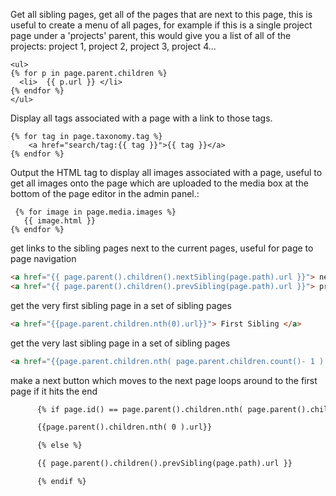 Get all sibling pages, get all of the pages that are next to this page, this is useful to create a menu of all pages, for example if this is a single project page under a 'projects' parent, this would give you a list of all of the projects: project 1, project 2, project 3, project 4...

```twig
<ul>
{% for p in page.parent.children %}
  <li>  {{ p.url }} </li>
{% endfor %}
</ul>
```

Display all tags associated with a page with a link to those tags.
```twig
{% for tag in page.taxonomy.tag %}
    <a href="search/tag:{{ tag }}">{{ tag }}</a>
{% endfor %}
```

Output the HTML tag to display all images associated with a page, useful to get all images onto the page which are uploaded to the media box at the bottom of the page editor in the admin panel.:  

```twig
 {% for image in page.media.images %}  
   {{ image.html }}  
{% endfor %}
```

get links to the sibling pages next to the current pages, useful for page to page navigation
```html
<a href="{{ page.parent().children().nextSibling(page.path).url }}"> next sibling </a>
<a href="{{ page.parent().children().prevSibling(page.path).url }}"> prev sibling </a>
  ```

get the very first sibling page in a set of sibling pages
```html
<a href="{{page.parent.children.nth(0).url}}"> First Sibling </a>
```

get the very last sibling page in a set of sibling pages
```html
<a href="{{page.parent.children.nth( page.parent.children.count()- 1 ).url}}">Last Sibling</a>
```

make a next button which moves to the next page loops around to the first page if it hits the end
```html
      {% if page.id() == page.parent().children.nth( page.parent().children.count() - 1 ).id() %} 

      {{page.parent().children.nth( 0 ).url}}

      {% else %}

      {{ page.parent().children().prevSibling(page.path).url }}

      {% endif %}
```



